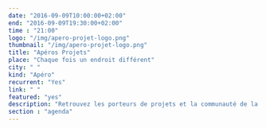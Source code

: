 ```yaml
---
date: "2016-09-09T10:00:00+02:00"
end: "2016-09-09T19:30:00+02:00"
time : "21:00"
logo: "/img/apero-projet-logo.png"
thumbnail: "/img/apero-projet-logo.png"
title: "Apéros Projets"
place: "Chaque fois un endroit différent"
city: " "
kind: "Apéro"
recurrent: "Yes"
link: " "
featured: "yes"
description: "Retrouvez les porteurs de projets et la communauté de la MYNE tous les 1ers vendredi de chaque mois en général à 18h00. L'occasion de faire des rencontres, d'échanger autour d'un verre, ou d'une tasse, et de suivre l'évolution des projets."
section : "agenda"
---
```

